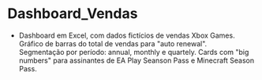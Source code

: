 # Dashboard_Vendas
- Dashboard em Excel, com dados fictícios de vendas Xbox Games.                       
Gráfico de barras do total de vendas para "auto renewal".                                             
Segmentação por período: annual, monthly e quartely.
Cards com "big numbers" para assinantes de EA Play Seanson Pass e Minecraft Season Pass.
